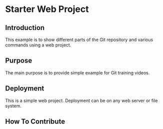 # Starter Web Project 

## Introduction
This example is to show different parts of the Git repository and various commands using a web project.

## Purpose
The main purpose is to provide simple example for Git training videos.

## Deployment
This is a simple web project. Deployment can be on any web server or file system.

## How To Contribute 
